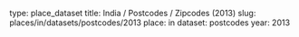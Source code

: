 type: place_dataset
title: India / Postcodes / Zipcodes (2013)
slug: places/in/datasets/postcodes/2013
place: in
dataset: postcodes
year: 2013
